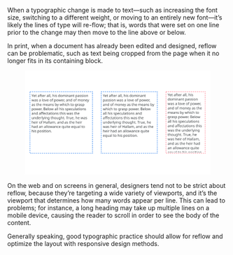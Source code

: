 When a typographic change is made to text—such as increasing the font size, switching to a different weight, or moving to an entirely new font—it’s likely the lines of type will re-flow; that is, words that were set on one line prior to the change may then move to the line above or below.

In print, when a document has already been edited and designed, reflow can be problematic, such as text being cropped from the page when it no longer fits in its containing block.

<figure>

![Three text boxes of different widths. The second box is narrower than the first and therefore words have moved down to new lines. The third box is very narrow and the bottom line of text has disappeared outside of the frame.](images/thumbnail.svg)

</figure>

On the web and on screens in general, designers tend not to be strict about reflow, because they’re targeting a wide variety of viewports, and it’s the viewport that determines how many words appear per line. This can lead to problems; for instance, a long heading may take up multiple lines on a mobile device, causing the reader to scroll in order to see the body of the content.

Generally speaking, good typographic practice should allow for reflow and optimize the layout with responsive design methods.
